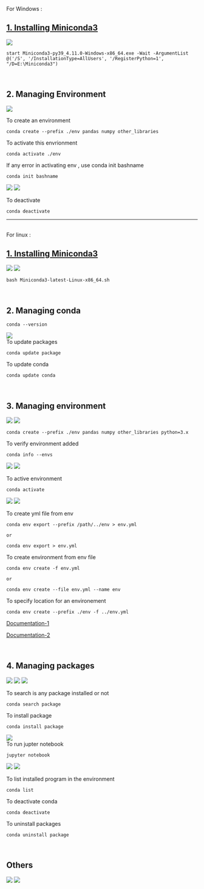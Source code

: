 For Windows :

## [1. Installing Miniconda3](https://docs.conda.io/en/latest/miniconda.html)


<img src="./images/windows/cmd_install.png" >
<br>

```
start Miniconda3-py39_4.11.0-Windows-x86_64.exe -Wait -ArgumentList @('/S', '/InstallationType=AllUsers', '/RegisterPython=1', "/D=E:\Miniconda3")
```
<br>

## 2. Managing Environment
<img src="images/windows/conda-env.png"  />

To create an environment
```
conda create --prefix ./env pandas numpy other_libraries
```
To activate this envrionment
```
conda activate ./env
```
If any error in activating env , use conda init bashname
```
conda init bashname
```

<img src="./images/windows/conda_init.png" />

<img src="./images/windows/conda_activate.png" />
<br>

To deactivate 
```
conda deactivate
```
---

<br>
For linux :
<br>

## [1. Installing Miniconda3](https://docs.conda.io/en/latest/miniconda.html)



<img src="./images/ubuntu/bash-install.png" />

<img src="./images/ubuntu/cmd-install.png" />
<br>

```
bash Miniconda3-latest-Linux-x86_64.sh 
```
<br>

## 2. Managing conda
```
conda --version
```
<img src="./images/ubuntu/update-package.png"/> \
To update packages
```
conda update package
```

To update conda
```
conda update conda
```

<br>

## 3. Managing environment

<img src="./images/ubuntu/conda-env.png" />

<img src="./images/ubuntu/conda-env1.png" />
<br>

```
conda create --prefix ./env pandas numpy other_libraries python=3.x
```

To verify environment added 
```
conda info --envs
```

<img src="./images/ubuntu/conda-activate.png" />

<img src="./images/ubuntu/conda-env1.png" />
<br>

To active environment
```
conda activate
```

<img src="./images/ubuntu/install-jupyter.png" />

<img src="./images/ubuntu/create-envfile.png" />

<br>

To create yml file from env
```
conda env export --prefix /path/../env > env.yml 

or 

conda env export > env.yml
```

To create environment from env file
```
conda env create -f env.yml 

or

conda env create --file env.yml --name env
```
To specify location for an environement
```
conda env create --prefix ./env -f ../env.yml
```


[Documentation-1](https://docs.conda.io/projects/conda/en/latest/user-guide/getting-started.html)

[Documentation-2](https://docs.conda.io/projects/conda/en/latest/user-guide/tasks/manage-environments.html)

<br>

## 4. Managing packages


<img src="./images/ubuntu/install-jupyter.png" />

<img src="./images/ubuntu/conda-search.png" />

<img src="./images/ubuntu/search-info.png" />
<br>

To search is any package installed or not

```
conda search package
```
To install package
```
conda install package
```

<img src="./images/ubuntu/run-jupyter.png" />

<br>
To run jupter notebook

```
jupyter notebook
```


<img src="./images/ubuntu/conda-list.png" />

<img src="./images/ubuntu/conda-deactivate.png" />
<br>

To list installed program in the environment
```
conda list
```
To deactivate conda 
```
conda deactivate
```
To uninstall packages
```
conda uninstall package
```
<br>

## Others

<img src="./images/ubuntu/other.png" />

<img src="./images/ubuntu/other1.png" />
<br>